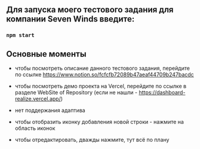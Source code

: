 ## Для запуска моего тестового задания для компании Seven Winds введите:

### `npm start`

## Основные моменты

- чтобы посмотреть описание данного тестового задания, перейдите по ссылке https://www.notion.so/fcfcfb72089b47aeaf44709b247bacdc

- чтобы посмотреть демо проекта на Vercel, перейдите по ссылке в разделе WebSite of Repository (если не нашли - https://dashboard-realize.vercel.app/)

- нет поддержания адаптива

- чтобы отобразить иконку добавления новой строки - нажмите на область иконок

- чтобы отредактировать, дважды нажмите, тут всё по плану
